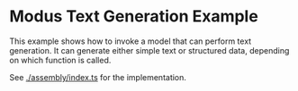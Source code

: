 # Modus Text Generation Example

This example shows how to invoke a model that can perform text generation.
It can generate either simple text or structured data, depending on which function is called.

See [./assembly/index.ts](./assembly/index.ts) for the implementation.

